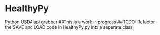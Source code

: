 # HealthyPy
Python USDA api grabber
##This is a work in progress
##TODO: Refactor the SAVE and LOAD code in HealthyPy.py
into a seperate class
